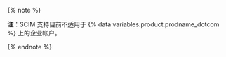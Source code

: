 {% note %}

**注**：SCIM 支持目前不适用于 {% data variables.product.prodname_dotcom %} 上的企业帐户。

{% endnote %}
